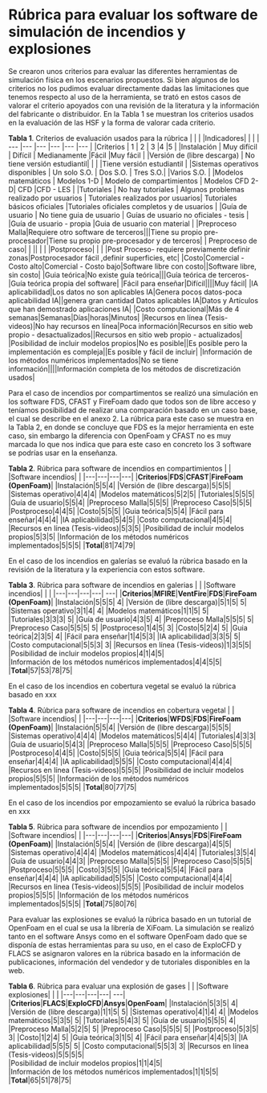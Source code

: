 # Rúbrica para evaluar los software de simulación de incendios y explosiones
Se crearon unos criterios para evaluar las diferentes herramientas de simulación física en los escenarios propuestos. Si bien algunos de los criterios no los pudimos evaluar directamente dadas las limitaciones que tenemos respecto al uso de la herramienta, se trató en estos casos de valorar el criterio apoyados con una revisión de la literatura y la información del fabricante o distribuidor. En la Tabla 1 se muestran los criterios usados en la evaluación de las HSF y la forma de valorar cada criterio.

**Tabla 1**. Criterios de evaluación usados para la rúbrica
| | | |Indicadores| | |
| --- |--- |--- |--- |--- |--- |
|Criterios | 1 | 2 | 3 |4 |5 |
|Instalación | Muy difícil | Difícil | Medianamente |Fácil |Muy fácil |
|Versión de (libre descarga) | No tiene versión estudiantil|  |  | |Tiene versión estudiantil |
|Sistemas operativos disponibles | Un solo S.O.  | Dos S.O. | Tres S.O.| |Varios S.O. |
|Modelos matemáticos | Modelos 1-D  | Modelo de compartimientos | Modelos CFD 2-D| CFD |CFD - LES |
|Tutoriales | No hay tutoriales  | Algunos problemas realizado por usuarios | Tutoriales realizados por usuarios| Tutoriales básicos oficiales |Tutoriales oficiales completos y de usuarios |
|Guía de usuario | No tiene guia de usuario | Guías de usuario no oficiales - tesis | |Guía de usuario - propia |Guia de usuario con material |
|Preproceso Malla|Requiere otro software de terceros|||Tiene su propio pre-procesador|Tiene su propio pre-procesador y de terceros|
| Preproceso de caso| | || | |
|Postproceso| | | |Post Proceso- requiere previamente definir zonas|Postprocesador fácil ,definir superficies, etc|
|Costo|Comercial - Costo alto|Comercial - Costo bajo|Software libre con costo||Software libre, sin costo|
|Guia teórica|No existe guía teórica|||Guía teórica de terceros-|Guía teórica propia del software|
|Fácil para enseñar|Difícil||||Muy fácil|
|IA aplicabilidad|Los datos no son aplicables IA|Genera pocos datos-poca aplicabilidad IA||genera gran cantidad Datos aplicables IA|Datos y Artículos que han demostrado aplicaciones IA|
|Costo computacional|Más de 4 semanas|Semanas|Días|horas|Minutos|
|Recursos en línea (Tesis-videos)|No hay recursos en línea|Poca información|Recursos en sitio web propio - desactualizados||Recursos en sitio web propio - actualizados|
|Posibilidad de incluir modelos propios|No es posible||Es posible pero la implementación es compleja||Es posible y fácil de incluir|
|Información de los métodos numéricos implementados|No se tiene información||||Información completa de los métodos de discretización usados|

Para el caso de incendios por compartimentos se realizó una simulación en los software FDS, CFAST y FireFoam dado que todos son de libre acceso y teníamos posibilidad de realizar una comparación basado en un caso base, el cual se describe en el anexo 2. La rúbrica para este caso se muestra en la Tabla 2, en donde se concluye que FDS es la mejor herramienta en este caso, sin embargo la diferencia con OpenFoam y CFAST no es muy marcada lo que nos indica que para este caso en concreto los 3 software se podrías usar en la enseñanza.

**Tabla 2**. Rúbrica para software de incendios en compartimientos
| | |Software incendios| | 
|---|---|---|---| 
|**Criterios**|**FDS**|**CFAST**|**FireFoam (OpenFoam)**| 
|Instalación|5|5|4| 
|Versión de (libre descarga)|5|5|5| 
|Sistemas operativo|4|4|4| 
|Modelos matemáticos|5|2|5| 
|Tutoriales|5|5|5| 
|Guía de usuario|5|5|4| 
|Preproceso Malla|5|5|5| 
|Preproceso Caso|5|5|5| 
|Postproceso|4|4|5| 
|Costo|5|5|5| 
|Guia teórica|5|5|4| 
|Fácil para enseñar|4|4|4| 
|IA aplicabilidad|5|4|5| 
|Costo computacional|4|5|4| 
|Recursos en línea (Tesis-videos)|5|3|5| 
|Posibilidad de incluir modelos propios|5|3|5| 
|Información de los métodos numéricos implementados|5|5|5| 
|**Total**|81|74|79| 

En el caso de los incendios en galerías se evaluó la rúbrica basado en la revisión de la literatura y la experiencia con estos software.

**Tabla 3**. Rúbrica para software de incendios en galerias
| | |Software incendios| | | 
|---|---|---|---| ---|
|**Criterios**|**MFIRE**|**VentFire**|**FDS**|**FireFoam (OpenFoam)**| 
|Instalación|5|5|5| 4| 
|Versión de (libre descarga)|5|1|5| 5| 
|Sistemas operativo|3|1|4| 4| 
|Modelos matemáticos|1|1|5| 5| 
|Tutoriales|3|3|3| 5| 
|Guía de usuario|4|3|5| 4| 
|Preproceso Malla|5|5|5| 5| 
|Preproceso Caso|5|5|5| 5| 
|Postproceso|1|4|5| 3| 
|Costo|5|2|4| 5| 
|Guia teórica|2|3|5| 4| 
|Fácil para enseñar|1|4|5|3| 
|IA aplicabilidad|3|3|5| 5| 
|Costo computacional|5|5|3| 3| 
|Recursos en línea (Tesis-videos)|1|3|5|5|  
|Posibilidad de incluir modelos propios|4|1|4|5|  
|Información de los métodos numéricos implementados|4|4|5|5|  
|**Total**|57|53|78|75| 

En el caso de los incendios en cobertura vegetal se evaluó la rúbrica basado en xxx

**Tabla 4**. Rúbrica para software de incendios en cobertura vegetal
| | |Software incendios| | 
|---|---|---|---| 
|**Criterios**|**WFDS**|**FDS**|**FireFoam (OpenFoam)**| 
|Instalación|5|5|4| 
|Versión de (libre descarga)|5|5|5| 
|Sistemas operativo|4|4|4| 
|Modelos matemáticos|5|4|4| 
|Tutoriales|4|3|3| 
|Guía de usuario|5|4|3| 
|Preproceso Malla|5|5|5| 
|Preproceso Caso|5|5|5| 
|Postproceso|4|4|5| 
|Costo|5|5|5| 
|Guia teórica|5|5|4| 
|Fácil para enseñar|4|4|4| 
|IA aplicabilidad|5|5|5| 
|Costo computacional|4|4|4| 
|Recursos en línea (Tesis-videos)|5|5|5| 
|Posibilidad de incluir modelos propios|5|5|5| 
|Información de los métodos numéricos implementados|5|5|5| 
|**Total**|80|77|75| 

En el caso de los incendios por empozamiento se evaluó la rúbrica basado en xxx

**Tabla 5**. Rúbrica para software de incendios por empozamiento
| | |Software incendios| | 
|---|---|---|---| 
|**Criterios**|**Ansys**|**FDS**|**FireFoam (OpenFoam)**| 
|Instalación|5|5|4| 
|Versión de (libre descarga)|4|5|5| 
|Sistemas operativo|4|4|4| 
|Modelos matemáticos|4|4|4| 
|Tutoriales|3|5|4| 
|Guía de usuario|4|4|3| 
|Preproceso Malla|5|5|5| 
|Preproceso Caso|5|5|5| 
|Postproceso|5|5|5| 
|Costo|3|5|5| 
|Guia teórica|5|5|4| 
|Fácil para enseñar|4|4|4| 
|IA aplicabilidad|5|5|5| 
|Costo computacional|4|4|4| 
|Recursos en línea (Tesis-videos)|5|5|5| 
|Posibilidad de incluir modelos propios|5|5|5| 
|Información de los métodos numéricos implementados|5|5|5| 
|**Total**|75|80|76| 

Para evaluar las explosiones se evaluó la rúbrica basado en un tutorial de OpenFoam en el cual se usa la librería de XiFoam. La simulación se realizó tanto en el software Ansys como en el software OpenFoam dado que se disponía de estas herramientas para su uso, en el caso de ExploCFD y FLACS se asignaron valores en la rúbrica basado en la información de publicaciones, información del vendedor y de tutoriales disponibles en la web.

**Tabla 6**. Rúbrica para evaluar una explosión de gases
| | |Software explosiones| | | 
|---|---|---|---| ---|
|**Criterios**|**FLACS**|**ExploCFD**|**Ansys**|**OpenFoam**| 
|Instalación|5|3|5| 4| 
|Versión de (libre descarga)|1|1|5| 5| 
|Sistemas operativo|4|1|4| 4| 
|Modelos matemáticos|5|3|5| 5| 
|Tutoriales|5|4|3| 5| 
|Guía de usuario|5|5|5| 4| 
|Preproceso Malla|5|2|5| 5| 
|Preproceso Caso|5|5|5| 5| 
|Postproceso|5|3|5| 3| 
|Costo|1|2|4| 5| 
|Guia teórica|3|1|5| 4| 
|Fácil para enseñar|4|4|5|3| 
|IA aplicabilidad|5|5|5| 5| 
|Costo computacional|5|5|3| 3| 
|Recursos en línea (Tesis-videos)|5|5|5|5|  
|Posibilidad de incluir modelos propios|1|1|4|5|  
|Información de los métodos numéricos implementados|1|1|5|5|  
|**Total**|65|51|78|75| 


